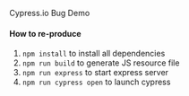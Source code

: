 Cypress.io Bug Demo

#### How to re-produce

1. `npm install` to install all dependencies
2. `npm run build` to generate JS resource file
3. `npm run express` to start express server
4. `npm run cypress open` to launch cypress